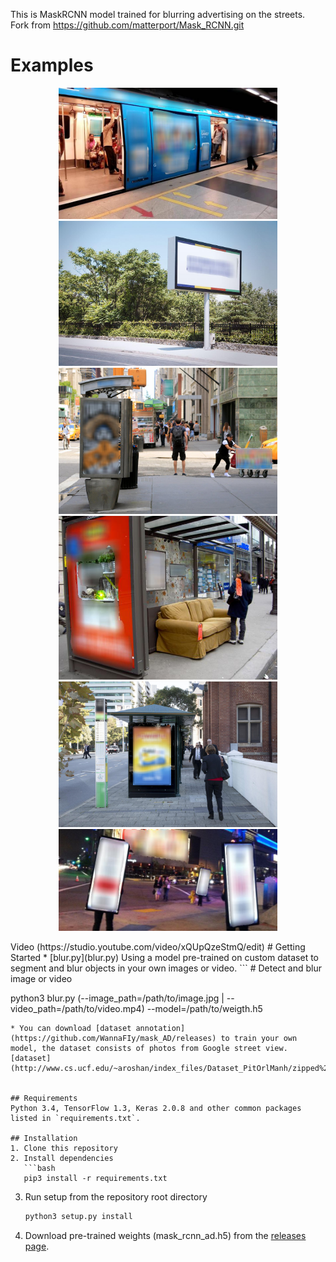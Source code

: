 
This is MaskRCNN model trained for blurring advertising on the streets. Fork from https://github.com/matterport/Mask_RCNN.git

# Examples
<p align="center">
  <img src="samples/ad_20191007T150755.jpg" width="350" title="hover text">
  <img src="samples/ad_20191007T150856.jpg" width="350" alt="accessibility text">
  <img src="samples/ad_20191007T153252.jpg" width="350" alt="accessibility text">
  <img src="samples/ad_20191007T153320.jpg" width="350" alt="accessibility text">
  <img src="samples/ad_20191007T153349 (1).jpg" width="350" alt="accessibility text">
  <img src="samples/ad_20191007T153650.jpg" width="350" alt="accessibility text">
</p>
Video (https://studio.youtube.com/video/xQUpQzeStmQ/edit)
# Getting Started
* [blur.py](blur.py) Using a model pre-trained on custom dataset to segment and blur objects in your own images or video.
```
# Detect and blur image or video

python3 blur.py (--image_path=/path/to/image.jpg | --video_path=/path/to/video.mp4) --model=/path/to/weigth.h5 
```
* You can download [dataset annotation](https://github.com/WannaFIy/mask_AD/releases) to train your own model, the dataset consists of photos from Google street view. [dataset](http://www.cs.ucf.edu/~aroshan/index_files/Dataset_PitOrlManh/zipped%20images/part1.zip)


## Requirements
Python 3.4, TensorFlow 1.3, Keras 2.0.8 and other common packages listed in `requirements.txt`.

## Installation
1. Clone this repository
2. Install dependencies
   ```bash
   pip3 install -r requirements.txt
   ```
3. Run setup from the repository root directory
    ```bash
    python3 setup.py install
    ``` 
3. Download pre-trained weights (mask_rcnn_ad.h5) from the [releases page](https://github.com/WannaFIy/mask_AD/releases).

